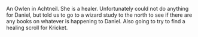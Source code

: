 An Owlen in Achtneil. She is a healer. Unfortunately could not do anything for Daniel, but told us to go to a wizard study to the north to see if there are any books on whatever is happening to Daniel. Also going to try to find a healing scroll for Kricket.